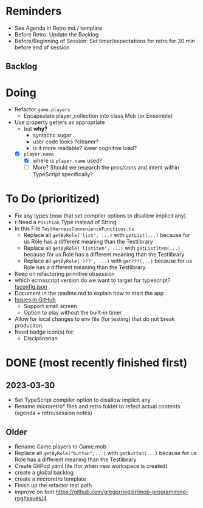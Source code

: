 # Reminders

- See Agenda in Retro md / template
- Before Retro: Update the Backlog
- Before/Beginning of Session: Set timer/expectations for retro for 30 min before end of session

## Backlog

# Doing

- Refactor `game.players`  
  - Encapsulate player_collection into class Mob (or Ensemble)
- Use property getters as appropriate
  - but **why?**
    - syntactic sugar
    - user code looks ?cleaner?
    - is it more readable? lower cognitive load?
  - [x] `player.name`
    - [x] where is `player.name` used?
    - [ ] More? Should we research the pros/cons and intent within TypeScript specifically?

# To Do (prioritized)

- Fix any types (now that set compiler options to disallow implicit any)
- r Need a `Position` Type instead of String
- In this File `TestHarnessConvenienceFunctions.ts`
  - Replace all `getByRole('list', ...)` with `getList(...)` because for us Role has a different meaning than the Testlibrary
  - Replace all `getByRole('listitem', ...)` with `getListItem(...)` because for us Role has a different meaning than the Testlibrary
  - Replace all `getByRole('???', ...)` with `get???(...)` because for us Role has a different meaning than the Testlibrary
- Keep on refactoring primitive obsession
- which ecmascript version do we want to target for typescript? [tsconfig.json](../webapp/tsconfig.json)
- Document in the readme.md to explain how to start the app
- [Issues in GitHub](https://github.com/gregorriegler/mob-programming-rpg/issues)
  - Support small screen
  - Option to play without the built-in timer
- Allow for local changes to env file (for testing) that do not break produciton.
- Need badge icon(s) for:
  - Disciplinarian

# DONE (most recently finished first)

## 2023-03-30
- Set TypeScript compiler option to disallow implicit any
- Rename microretro* files and retro folder to refect actual contents (agenda + retro/session notes)

## Older
- Rename Game.players to Game.mob
- Replace all `getByRole("button",...)` with `getButton(...)` because for us Role has a different meaning than the Testlibrary
- Create GitPod yaml file (for when new workspace is created)
- create a global backlog
- create a microretro template
- Finish up the refactor test path
- improve on font https://github.com/gregorriegler/mob-programming-rpg/issues/4
